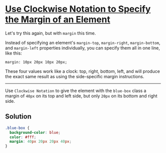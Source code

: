 # [Use Clockwise Notation to Specify the Margin of an Element](https://learn.freecodecamp.org/responsive-web-design/basic-css/use-clockwise-notation-to-specify-the-margin-of-an-element)

Let's try this again, but with `margin` this time.

Instead of specifying an element's `margin-top`, `margin-right`, `margin-bottom`, and `margin-left` properties individually, you can specify them all in one line, like this:

`margin: 10px 20px 10px 20px;`

These four values work like a clock: top, right, bottom, left, and will produce the exact same result as using the side-specific margin instructions.

---

Use `Clockwise Notation` to give the element with the `blue-box` class a margin of `40px` on its top and left side, but only `20px` on its bottom and right side.

## Solution

```css
.blue-box {
  background-color: blue;
  color: #fff;
  margin: 40px 20px 20px 40px;
}
```